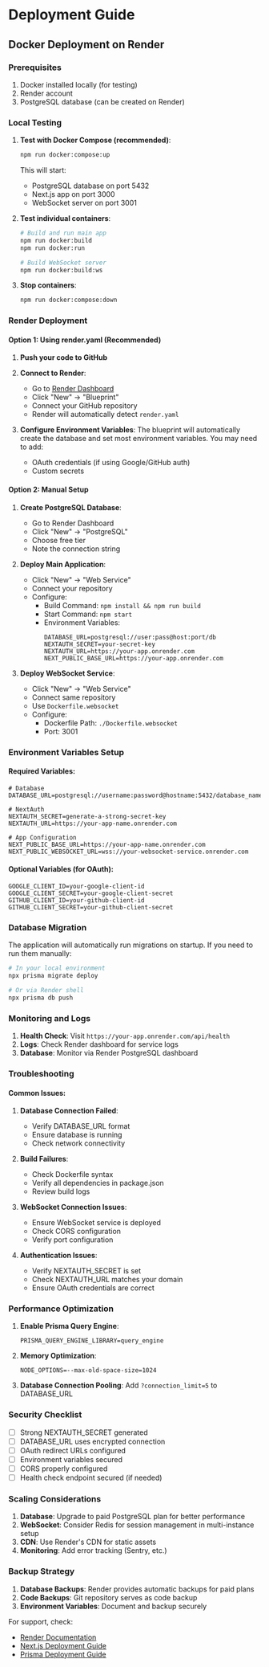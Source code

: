 # Deployment Guide

## Docker Deployment on Render

### Prerequisites
1. Docker installed locally (for testing)
2. Render account
3. PostgreSQL database (can be created on Render)

### Local Testing

1. **Test with Docker Compose (recommended)**:
   ```bash
   npm run docker:compose:up
   ```
   This will start:
   - PostgreSQL database on port 5432
   - Next.js app on port 3000
   - WebSocket server on port 3001

2. **Test individual containers**:
   ```bash
   # Build and run main app
   npm run docker:build
   npm run docker:run
   
   # Build WebSocket server
   npm run docker:build:ws
   ```

3. **Stop containers**:
   ```bash
   npm run docker:compose:down
   ```

### Render Deployment

#### Option 1: Using render.yaml (Recommended)

1. **Push your code to GitHub**
2. **Connect to Render**:
   - Go to [Render Dashboard](https://dashboard.render.com)
   - Click "New" → "Blueprint"
   - Connect your GitHub repository
   - Render will automatically detect `render.yaml`

3. **Configure Environment Variables**:
   The blueprint will automatically create the database and set most environment variables. You may need to add:
   - OAuth credentials (if using Google/GitHub auth)
   - Custom secrets

#### Option 2: Manual Setup

1. **Create PostgreSQL Database**:
   - Go to Render Dashboard
   - Click "New" → "PostgreSQL"
   - Choose free tier
   - Note the connection string

2. **Deploy Main Application**:
   - Click "New" → "Web Service"
   - Connect your repository
   - Configure:
     - Build Command: `npm install && npm run build`
     - Start Command: `npm start`
     - Environment Variables:
       ```
       DATABASE_URL=postgresql://user:pass@host:port/db
       NEXTAUTH_SECRET=your-secret-key
       NEXTAUTH_URL=https://your-app.onrender.com
       NEXT_PUBLIC_BASE_URL=https://your-app.onrender.com
       ```

3. **Deploy WebSocket Service**:
   - Click "New" → "Web Service" 
   - Connect same repository
   - Use `Dockerfile.websocket`
   - Configure:
     - Dockerfile Path: `./Dockerfile.websocket`
     - Port: 3001

### Environment Variables Setup

#### Required Variables:
```env
# Database
DATABASE_URL=postgresql://username:password@hostname:5432/database_name

# NextAuth
NEXTAUTH_SECRET=generate-a-strong-secret-key
NEXTAUTH_URL=https://your-app-name.onrender.com

# App Configuration
NEXT_PUBLIC_BASE_URL=https://your-app-name.onrender.com
NEXT_PUBLIC_WEBSOCKET_URL=wss://your-websocket-service.onrender.com
```

#### Optional Variables (for OAuth):
```env
GOOGLE_CLIENT_ID=your-google-client-id
GOOGLE_CLIENT_SECRET=your-google-client-secret
GITHUB_CLIENT_ID=your-github-client-id
GITHUB_CLIENT_SECRET=your-github-client-secret
```

### Database Migration

The application will automatically run migrations on startup. If you need to run them manually:

```bash
# In your local environment
npx prisma migrate deploy

# Or via Render shell
npx prisma db push
```

### Monitoring and Logs

1. **Health Check**: Visit `https://your-app.onrender.com/api/health`
2. **Logs**: Check Render dashboard for service logs
3. **Database**: Monitor via Render PostgreSQL dashboard

### Troubleshooting

#### Common Issues:

1. **Database Connection Failed**:
   - Verify DATABASE_URL format
   - Ensure database is running
   - Check network connectivity

2. **Build Failures**:
   - Check Dockerfile syntax
   - Verify all dependencies in package.json
   - Review build logs

3. **WebSocket Connection Issues**:
   - Ensure WebSocket service is deployed
   - Check CORS configuration
   - Verify port configuration

4. **Authentication Issues**:
   - Verify NEXTAUTH_SECRET is set
   - Check NEXTAUTH_URL matches your domain
   - Ensure OAuth credentials are correct

### Performance Optimization

1. **Enable Prisma Query Engine**:
   ```env
   PRISMA_QUERY_ENGINE_LIBRARY=query_engine
   ```

2. **Memory Optimization**:
   ```env
   NODE_OPTIONS=--max-old-space-size=1024
   ```

3. **Database Connection Pooling**:
   Add `?connection_limit=5` to DATABASE_URL

### Security Checklist

- [ ] Strong NEXTAUTH_SECRET generated
- [ ] DATABASE_URL uses encrypted connection
- [ ] OAuth redirect URLs configured
- [ ] Environment variables secured
- [ ] CORS properly configured
- [ ] Health check endpoint secured (if needed)

### Scaling Considerations

1. **Database**: Upgrade to paid PostgreSQL plan for better performance
2. **WebSocket**: Consider Redis for session management in multi-instance setup
3. **CDN**: Use Render's CDN for static assets
4. **Monitoring**: Add error tracking (Sentry, etc.)

### Backup Strategy

1. **Database Backups**: Render provides automatic backups for paid plans
2. **Code Backups**: Git repository serves as code backup
3. **Environment Variables**: Document and backup securely

For support, check:
- [Render Documentation](https://render.com/docs)
- [Next.js Deployment Guide](https://nextjs.org/docs/deployment)
- [Prisma Deployment Guide](https://www.prisma.io/docs/guides/deployment)
